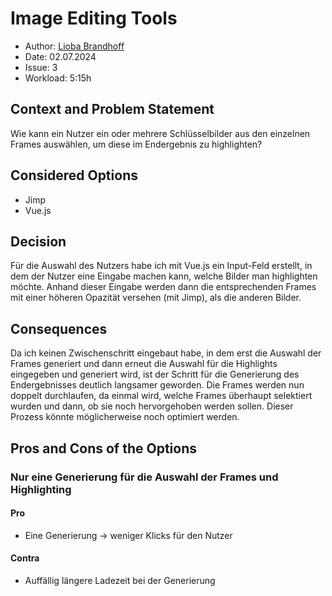 # Image Editing Tools

- Author: [Lioba Brandhoff](https://github.com/liobabrandhoff)
- Date: 02.07.2024
- Issue: 3
- Workload: 5:15h

## Context and Problem Statement

Wie kann ein Nutzer ein oder mehrere Schlüsselbilder aus den einzelnen Frames auswählen, um diese im Endergebnis zu highlighten?

## Considered Options

- Jimp
- Vue.js

## Decision

Für die Auswahl des Nutzers habe ich mit Vue.js ein Input-Feld erstellt, in dem der Nutzer eine Eingabe machen kann, welche Bilder man highlighten möchte. Anhand dieser Eingabe werden dann die entsprechenden Frames mit einer höheren Opazität versehen (mit Jimp), als die anderen Bilder.

## Consequences

Da ich keinen Zwischenschritt eingebaut habe, in dem erst die Auswahl der Frames generiert und dann erneut die Auswahl für die Highlights eingegeben und generiert wird, ist der Schritt für die Generierung des Endergebnisses deutlich langsamer geworden. Die Frames werden nun doppelt durchlaufen, da einmal wird, welche Frames überhaupt selektiert wurden und dann, ob sie noch hervorgehoben werden sollen. Dieser Prozess könnte möglicherweise noch optimiert werden.

## Pros and Cons of the Options

### Nur eine Generierung für die Auswahl der Frames und Highlighting

#### Pro

- Eine Generierung -> weniger Klicks für den Nutzer

#### Contra

- Auffällig längere Ladezeit bei der Generierung